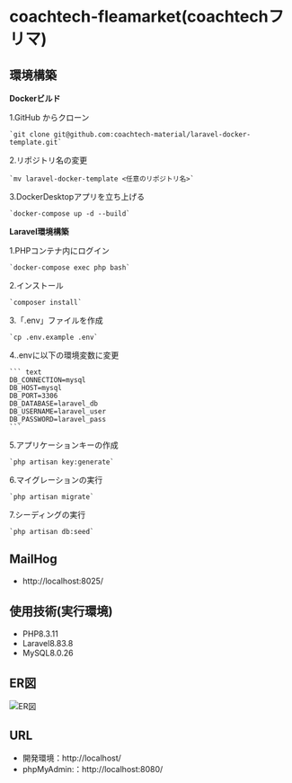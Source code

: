 # coachtech-fleamarket(coachtechフリマ)  


## 環境構築  


**Dockerビルド**  

  1.GitHub からクローン  

    `git clone git@github.com:coachtech-material/laravel-docker-template.git`  

  2.リポジトリ名の変更  

    `mv laravel-docker-template <任意のリポジトリ名>`  

  3.DockerDesktopアプリを立ち上げる  

    `docker-compose up -d --build`  


**Laravel環境構築**  


  1.PHPコンテナ内にログイン  

    `docker-compose exec php bash`  

  2.インストール  

    `composer install`  

  3.「.env」ファイルを作成  

    `cp .env.example .env`  

  4..envに以下の環境変数に変更  

    ``` text  
    DB_CONNECTION=mysql
    DB_HOST=mysql
    DB_PORT=3306
    DB_DATABASE=laravel_db
    DB_USERNAME=laravel_user
    DB_PASSWORD=laravel_pass
    ```  

  5.アプリケーションキーの作成  

    `php artisan key:generate`  

  6.マイグレーションの実行  

    `php artisan migrate`  

  7.シーディングの実行  

    `php artisan db:seed`  


## MailHog  

- http://localhost:8025/


## 使用技術(実行環境)  

- PHP8.3.11  
- Laravel8.83.8  
- MySQL8.0.26  


## ER図  

![ER図](public/images/ER図.svg)  


## URL  

- 開発環境：http://localhost/  
- phpMyAdmin:：http://localhost:8080/  
